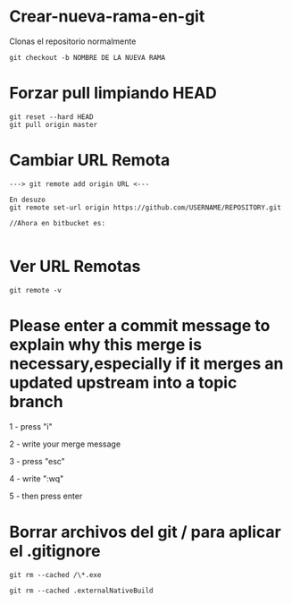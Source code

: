 # Crear-nueva-rama-en-git

Clonas el repositorio normalmente

```git
git checkout -b NOMBRE DE LA NUEVA RAMA 
```

# Forzar pull limpiando HEAD
```
git reset --hard HEAD
git pull origin master
```

# Cambiar URL Remota

```
---> git remote add origin URL <---

En desuzo
git remote set-url origin https://github.com/USERNAME/REPOSITORY.git

//Ahora en bitbucket es:


```

# Ver URL Remotas

```
git remote -v
```


# Please enter a commit message to explain why this merge is necessary,especially if it merges an updated upstream into a topic branch

1 - press "i"

2 - write your merge message

3 - press "esc"

4 - write ":wq"

5 - then press enter 


# Borrar archivos del git / para aplicar el .gitignore

```
git rm --cached /\*.exe

git rm --cached .externalNativeBuild
```

